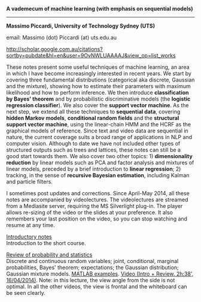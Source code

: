 **A vademecum of machine learning (with emphasis on sequential models)**

* * * * *

**Massimo Piccardi, University of Technology Sydney (UTS)**

email: Massimo (dot) Piccardi (at) uts.edu.au

http://scholar.google.com.au/citations?sortby=pubdate&hl=en&user=9OvNWLUAAAAJ&view_op=list_works

These notes present some useful techniques of machine learning, an area in which I have become increasingly interested in recent years. We start by covering three fundamental distributions (categorical aka discrete, Gaussian and the mixture), showing how to estimate their parameters with maximum likelihood and how to perform inference. We then introduce **classification by Bayes' theorem** and by probabilistic discriminative models (the **logistic regression classifier**). We also cover the **support vector machine**.
As the next step, we extend all these techniques to **sequential data**, covering **hidden Markov models**, **conditional random fields** and the **structural support vector machine**, using the linear-chain HMM and the HCRF as the graphical models of reference. Since text and video data are sequential in nature, the current coverage suits a broad range of applications in NLP and computer vision. Although to date we have not included other types of structured outputs such as trees and lattices, these notes can still be a good start towards them. We also cover two other topics: 1) **dimensionality reduction** by linear models such as PCA and factor analysis and mixtures of linear models, preceded by a brief introduction to **linear regression**; 2) tracking, in the sense of **recursive Bayesian estimation**, including Kalman and particle filters.

I sometimes post updates and corrections. Since April-May 2014, all these notes are accompanied by videolectures. The videolectures are streamed from a Mediasite server, requiring the MS Silverlight plug-in. The player allows re-sizing of the video or the slides at your preference. It also remembers your last position on the video, so you can stop watching and resume at any time.

[Introductory notes](SPR_00_Intro_v4.pdf)\
Introduction to the short course.

[Review of probability and statistics](SPR_01_ProbabilityReview_v4.pdf)\
Discrete and continuous random variables; joint, conditional, marginal probabilities, Bayes' theorem; expectations; the Gaussian distribution; Gaussian mixture models. [MATLAB examples](SPR_01_MATLAB.zip). [Video (Intro + Review. 2h:38', 16/04/2014)](https://mediasite.feit.uts.edu.au/Mediasite/Play/50d703fd3e1d4777b2ebaf8cd05319701d). 
Note: in this lecture, the view angle from the side is not optimal. In all the other videos, the view is frontal  and the whiteboard can be seen clearly.
